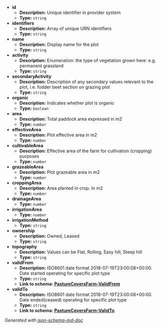  - <b id="#/properties/id">id</b>
	 - **Description:** Unique identifier in provider system
	 - **Type:** `string`
 - <b id="#/properties/identifiers">identifiers</b>
	 - **Description:** Array of unique URN identifiers
	 - **Type:** `string`
 - <b id="#/properties/name">name</b>
	 - **Description:** Display name for the plot
	 - **Type:** `string`
 - <b id="#/properties/activity">activity</b>
	 - **Description:** Enumeration: the type of vegetation grown here: e.g. permanent  grassland
	 - **Type:** `string`
 - <b id="#/properties/secondaryActivity">secondaryActivity</b>
	 - **Description:** Description of any secondary values relevant to the plot, i.e. fodder beet section on grazing plot
	 - **Type:** `string`
 - <b id="#/properties/organic">organic</b>
	 - **Description:** Indicates whether plot is organic
	 - **Type:** `boolean`
 - <b id="#/properties/area">area</b>
	 - **Description:** Total paddock area expressed in m2
	 - **Type:** `number`
 - <b id="#/properties/effectiveArea">effectiveArea</b>
	 - **Description:** Plot effective area in m2
	 - **Type:** `number`
 - <b id="#/properties/cultivableArea">cultivableArea</b>
	 - **Description:** Effective area of the farm for cultivation (cropping) purposes
	 - **Type:** `number`
 - <b id="#/properties/grazeableArea">grazeableArea</b>
	 - **Description:** Plot grazeable area in m2
	 - **Type:** `number`
 - <b id="#/properties/croppingArea">croppingArea</b>
	 - **Description:** Area planted in crop. In m2
	 - **Type:** `number`
 - <b id="#/properties/drainageArea">drainageArea</b>
	 - **Type:** `number`
 - <b id="#/properties/irrigationArea">irrigationArea</b>
	 - **Type:** `number`
 - <b id="#/properties/irrigationMethod">irrigationMethod</b>
	 - **Type:** `string`
 - <b id="#/properties/ownership">ownership</b>
	 - **Description:** Owned, Leased
	 - **Type:** `string`
 - <b id="#/properties/topography">topography</b>
	 - **Description:** Values can be Flat, Rolling, Easy hill, Steep hill
	 - **Type:** `string`
 - <b id="#/properties/validFrom">validFrom</b>
	 - **Description:** ISO8601 date format 2018-07-19T23:00:08+00:00. Date started operating for specific plot type
	 - **Type:** `string`
	 - <b id="pasturecoversfarm-validfromhttpsgithub.comdatalinker-orgpasture-managementblobmasterpasture-coverpasturecoversfarm.md">Link to schema: [PastureCoversFarm-ValidFrom](https://github.com/Datalinker-Org/Pasture-Management/blob/master/Pasture-Cover/PastureCoversFarm.md)</b>
 - <b id="#/properties/validTo">validTo</b>
	 - **Description:** ISO8601 date format 2018-07-19T23:00:08+00:00. Date ended(ceased) operating for specific plot type
	 - **Type:** `string`
	 - <b id="pasturecoversfarm-validtohttpsgithub.comdatalinker-orgpasture-managementblobmasterpasture-coverpasturecoversfarm.md">Link to schema: [PastureCoversFarm-ValidTo](https://github.com/Datalinker-Org/Pasture-Management/blob/master/Pasture-Cover/PastureCoversFarm.md)</b>

_Generated with [json-schema-md-doc](https://brianwendt.github.io/json-schema-md-doc/)_